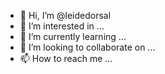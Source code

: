 - 👋 Hi, I’m @leidedorsal
- 👀 I’m interested in ...
- 🌱 I’m currently learning ...
- 💞️ I’m looking to collaborate on ...
- 📫 How to reach me ...

<!---
leidedorsal/leidedorsal is a ✨ special ✨ repository because its `README.md` (this file) appears on your GitHub profile.
You can click the Preview link to take a look at your changes.
--->
